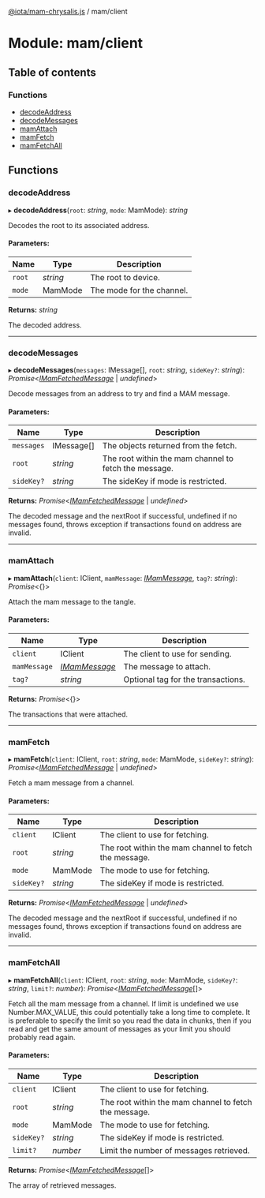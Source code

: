 [@iota/mam-chrysalis.js](../README.md) / mam/client

# Module: mam/client

## Table of contents

### Functions

- [decodeAddress](mam_client.md#decodeaddress)
- [decodeMessages](mam_client.md#decodemessages)
- [mamAttach](mam_client.md#mamattach)
- [mamFetch](mam_client.md#mamfetch)
- [mamFetchAll](mam_client.md#mamfetchall)

## Functions

### decodeAddress

▸ **decodeAddress**(`root`: *string*, `mode`: MamMode): *string*

Decodes the root to its associated address.

#### Parameters:

Name | Type | Description |
------ | ------ | ------ |
`root` | *string* | The root to device.   |
`mode` | MamMode | The mode for the channel.   |

**Returns:** *string*

The decoded address.

___

### decodeMessages

▸ **decodeMessages**(`messages`: IMessage[], `root`: *string*, `sideKey?`: *string*): *Promise*<[*IMamFetchedMessage*](../interfaces/models_imamfetchedmessage.imamfetchedmessage.md) \| *undefined*\>

Decode messages from an address to try and find a MAM message.

#### Parameters:

Name | Type | Description |
------ | ------ | ------ |
`messages` | IMessage[] | The objects returned from the fetch.   |
`root` | *string* | The root within the mam channel to fetch the message.   |
`sideKey?` | *string* | The sideKey if mode is restricted.   |

**Returns:** *Promise*<[*IMamFetchedMessage*](../interfaces/models_imamfetchedmessage.imamfetchedmessage.md) \| *undefined*\>

The decoded message and the nextRoot if successful, undefined if no messages found,
throws exception if transactions found on address are invalid.

___

### mamAttach

▸ **mamAttach**(`client`: IClient, `mamMessage`: [*IMamMessage*](../interfaces/models_imammessage.imammessage.md), `tag?`: *string*): *Promise*<{}\>

Attach the mam message to the tangle.

#### Parameters:

Name | Type | Description |
------ | ------ | ------ |
`client` | IClient | The client to use for sending.   |
`mamMessage` | [*IMamMessage*](../interfaces/models_imammessage.imammessage.md) | The message to attach.   |
`tag?` | *string* | Optional tag for the transactions.   |

**Returns:** *Promise*<{}\>

The transactions that were attached.

___

### mamFetch

▸ **mamFetch**(`client`: IClient, `root`: *string*, `mode`: MamMode, `sideKey?`: *string*): *Promise*<[*IMamFetchedMessage*](../interfaces/models_imamfetchedmessage.imamfetchedmessage.md) \| *undefined*\>

Fetch a mam message from a channel.

#### Parameters:

Name | Type | Description |
------ | ------ | ------ |
`client` | IClient | The client to use for fetching.   |
`root` | *string* | The root within the mam channel to fetch the message.   |
`mode` | MamMode | The mode to use for fetching.   |
`sideKey?` | *string* | The sideKey if mode is restricted.   |

**Returns:** *Promise*<[*IMamFetchedMessage*](../interfaces/models_imamfetchedmessage.imamfetchedmessage.md) \| *undefined*\>

The decoded message and the nextRoot if successful, undefined if no messages found,
throws exception if transactions found on address are invalid.

___

### mamFetchAll

▸ **mamFetchAll**(`client`: IClient, `root`: *string*, `mode`: MamMode, `sideKey?`: *string*, `limit?`: *number*): *Promise*<[*IMamFetchedMessage*](../interfaces/models_imamfetchedmessage.imamfetchedmessage.md)[]\>

Fetch all the mam message from a channel.
If limit is undefined we use Number.MAX_VALUE, this could potentially take a long time to complete.
It is preferable to specify the limit so you read the data in chunks, then if you read and get the
same amount of messages as your limit you should probably read again.

#### Parameters:

Name | Type | Description |
------ | ------ | ------ |
`client` | IClient | The client to use for fetching.   |
`root` | *string* | The root within the mam channel to fetch the message.   |
`mode` | MamMode | The mode to use for fetching.   |
`sideKey?` | *string* | The sideKey if mode is restricted.   |
`limit?` | *number* | Limit the number of messages retrieved.   |

**Returns:** *Promise*<[*IMamFetchedMessage*](../interfaces/models_imamfetchedmessage.imamfetchedmessage.md)[]\>

The array of retrieved messages.
